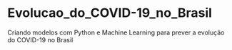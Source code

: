 # Evolucao_do_COVID-19_no_Brasil
 Criando modelos com Python e Machine Learning para prever a evolução do COVID-19 no Brasil
